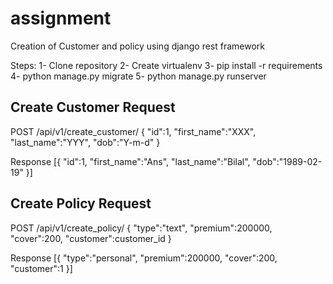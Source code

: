 # assignment
Creation of Customer and policy using django rest framework

Steps:
1- Clone repository
2- Create virtualenv
3- pip install -r requirements
4- python manage.py migrate
5- python manage.py runserver

Create Customer Request
-----------------------------------
POST /api/v1/create_customer/
    {
        "id":1,
        "first_name":"XXX",
        "last_name":"YYY",
        "dob":"Y-m-d"
    }

Response
    [{
        "id":1,
        "first_name":"Ans",
        "last_name":"Bilal",
        "dob":"1989-02-19"
    }]


Create Policy Request
-----------------------------------
POST /api/v1/create_policy/
    {
        "type":"text",
        "premium":200000,
        "cover":200,
        "customer":customer_id
    }

Response
    [{
        "type":"personal",
        "premium":200000,
        "cover":200,
        "customer":1
    }]